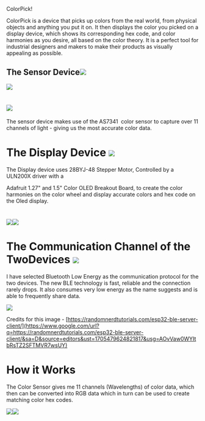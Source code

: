 
ColorPick!

ColorPick is a device that picks up colors from the real world, from physical objects and anything you put it on. It then displays the color you picked on a display device, which shows its corresponding hex code, and color harmonies as you desire, all based on the color theory. It is a perfect tool for industrial designers and makers to make their products as visually appealing as possible.

The Sensor Device![](images/image1.png)
---------------------------------------

![](images/image8.jpg)

![](images/image5.jpg)
======================

The sensor device makes use of the AS7341  color sensor to capture over 11 channels of light - giving us the most accurate color data.

The Display Device ![](images/image3.png)
=========================================

The Display device uses 28BYJ-48 Stepper Motor, Controlled by a ULN200X driver with a

Adafruit 1.27" and 1.5" Color OLED Breakout Board, to create the color harmonies on the color wheel and display accurate colors and hex code on the Oled display.

![](images/image7.jpg)![](images/image9.jpg)
============================================

The Communication Channel of the TwoDevices ![](images/image2.png)
==================================================================

I have selected Bluetooth Low Energy as the communication protocol for the two devices. The new BLE technology is fast, reliable and the connection rarely drops. It also consumes very low energy as the name suggests and is able to frequently share data.

![](images/image4.png)

Credits for this image - [https://randomnerdtutorials.com/esp32-ble-server-client/](https://www.google.com/url?q=https://randomnerdtutorials.com/esp32-ble-server-client/&sa=D&source=editors&ust=1705479624821817&usg=AOvVaw0WYItbRsTZ2SFTMVR7wsUY)

How it Works
============

The Color Sensor gives me 11 channels (Wavelengths) of color data, which then can be converted into RGB data which in turn can be used to create matching color hex codes.

![](images/image6.png)![](images/image10.png)
